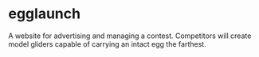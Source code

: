 # egglaunch

A website for advertising and managing a contest. Competitors will create model gliders capable of carrying an intact egg the farthest.
